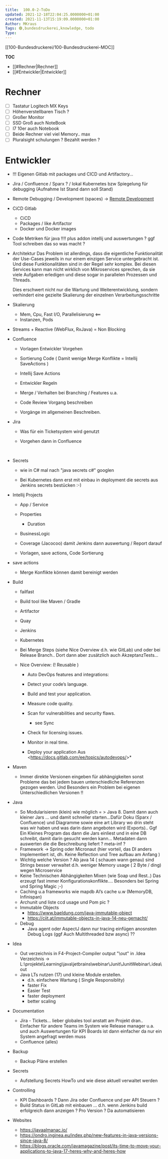 ```yaml
---
title:  100.0-2-ToDo
updated: 2021-12-18T22:04:25.0000000+01:00
created: 2021-11-13T15:19:09.0000000+01:00
Author: MKraus
Tags: 🟢,bundesdruckerei,knowledge, todo
Type:
---
```


[[100-Bundesdruckerei/100-Bundesdruckerei-MOC]]

**TOC**
- [[#Rechner|Rechner]]
- [[#Entwickler|Entwickler]]


# Rechner

- [ ] Tastatur Logitech MX Keys
- [ ] Höhenverstellbaren Tisch ?
- [ ] Großer Monitor
- [ ] SSD Groß auch NoteBook
- [ ] I7 10er auch Notebook
- [ ] Beide Rechner viel viel Memory.. max
- [ ] Pluralsight schulungen ? Bezahlt werden ?

# Entwickler
-   !!! Eigenen Gitlab mit packages und CICD und Artifactory…
-   Jira / Confluence / Sparx ? / lokal Kubernetes bzw Spiegelung für debugging (Aufnahme Ist Stand dann soll Stand)
-   Remote Debugging / Development (spaces) -> [Remote Development](https://www.jetbrains.com/help/idea/remote-development-starting-page.html#useful_links) 
-   CiCD Gitlab
    -   CiCD
    -   Packages / like Artifactor
    -   Docker und Docker images
-   Code Metriken für java !!!! plus addon intellij und auswertungen ? ggf Tool schreiben das so was macht ?
-   Architektur
	Das Problem ist allerdings, dass die eigentliche Funktionalität der Use-Cases jeweils in nur einem einzigen Service untergebracht ist. Und diese Funktionalitäten sind in der Regel sehr komplex. Bei diesen Services kann man nicht wirklich von Mikroservices sprechen, da sie viele Aufgaben erledigen und diese sogar in parallelen Prozessen und Threads.

	Dies erschwert nicht nur die Wartung und Weiterentwicklung, sondern verhindert eine gezielte Skalierung der einzelnen Verarbeitungsschritte 
-   Skalierung
    -   Mem, Cpu, Fast I/O, Parallelisierung \<==
    -   Instanzen, Pods  
-   Streams + Reactive (WebFlux, RxJava) = Non Blocking

-   Confluence

    -   Vorlagen Entwickler Vorgehen

    -   Sortierung Code ( Damit wenige Merge Konflikte = Intellij SaveActions )

    -   Intellij Save Actions

    -   Entwickler Regeln

    -   Merge / Verhalten bei Branching / Features u.a.

    -   Code Review Vorgang beschreiben

    -   Vorgänge im allgemeinen Beschreiben.

<!-- -->

-   Jira

    -   Was für ein Ticketsystem wird genutzt

    -   Vorgehen dann in Confluence

 
 
 

-   Secrets

    -   wie in C# mal nach "java secrets c#" googlen

    -   Bei Kubernetes dann erst mit einbau in deployment die secrets aus Jenkins secrets bestücken :-)

-   Intellij Projects

    -   App / Service

    -   Properties

        -   Duration

    -   BusinessLogic

    -   Coverage (Jacocoo) damit Jenkins dann auswertung / Report darauf

    -   Vorlagen, save actions, Code Sortierung

-   save actions

    -   Merge Konflikte können damit bereinigt werden

-   Build

    -   failfast

    -   Build tool like Maven / Gradle

    -   Artifactor

    -   Quay

    -   Jenkins

    -   Kubernetes

    -   Bei Merge Steps (siehe Nice Overview d.h. wie GitLab) und oder bei Release Branch.. Dort dann aber zusätzlich auch AkzeptanzTests…

    -   Nice Overview: (! Reusable )

        -   Auto DevOps features and integrations:

        -   Detect your code’s language.

        -   Build and test your application.

        -   Measure code quality.

        -   Scan for vulnerabilities and security flaws.
			-   see Sync

        -   Check for licensing issues.

        -   Monitor in real time.

        -   Deploy your application
				Aus \<<https://docs.gitlab.com/ee/topics/autodevops/>\>*
-   Maven
	-   Immer direkte Versionen eingeben für abhängigkeiten sonst Probleme das bei jedem bauen unterschiedliche Referenzen gezogen werden. Und Besonders ein Problem bei eigenen Unterschiedlichen Versionen !!
-   Java
    -   So Modularisieren (klein) wie möglich = \> Java 8. Damit dann auch kleiner Jars … und damit schneller starten…Dafür Doku (Sparx / Confluence) und Diagramme sowie eine art Library wo drin steht was wir haben und was darin dann angeboten wird (Exports).. Ggf Ein Kleines Program das dann die Jars einliest und in eine DB schreibt, damit darin gesucht werden kann… Metadaten dann auswerten die die Beschreibung liefert ? meta-inf ?
    -   Framework -> Spring oder Micronaut (hier vorteil, das DI anders Implementiert ist, dh. Keine Reflection und Tree aufbau am Anfang )
    -   Wichtig welche Version ? Ab java 14 ( schauen wann genau) sind Strings besser verwaltet d.h. weniger Memory usage ( 2 Byte / ding) wegen Microservice
    -   Keine Technischen Abhängigkeiten Mixen (wie Soap und Rest..) Das erzeugt fast immer Konfigurationskonflikte…. Besonders bei Spring und Spring Magic ;-)
    -   Caching u.a frameworks wie mapdb Al’s cache u.w (MemoryDB, Infinispan)
    -   Archunit und liste ccd usage und Pom pic ?
    -   Immutable Objects
        -   <https://www.baeldung.com/java-immutable-object>
        -   <https://ciit.at/immutable-objects-in-java-14-neu-gemacht/>
    -   Debug
        -   Java agent oder AspectJ dann nur tracing einfügen anosnsten Debug Logs (ggf Auch Multithreaded bzw async) ??
-   Idea
    -   Out verzeichnis in F4-Project-Compiler output "\\out" in .Idea Verzeichnis -> L:\\projekte\\Learning\\java\\jetbrains\\webinar\\Junit\\JunitWebinar\\.idea\\out
    -   Java LTs nutzen (17) und kleine Module erstellen.
        -   d.h. einfachere Wartung ( Single Responsiblity)
        -   faster Fix
        -   Easier Test
        -   faster deployment
        -   better scaling
-   Documentation
    -   Jira - Tickets… lieber globales tool anstatt am Projekt dran.. Einfacher für andere Teams im System wie Release manager u.a. und auch Auswertungen für KPI Boards ist dann einfacher da nur ein System angefragt werden muss
    -   Confluence (alles)
-   Backup
    -   Backup Pläne erstellen
-   Secrets
    -   Aufstellung Secrets HowTo und wie diese aktuell verwaltet werden
-   Controlling
    -   KPI Dashboards ? Dann Jira oder Confluence und per API Steuern ?
    -   Build Status in GitLab mit einbauen … d.h. wenn Jenkins build erfolgreich dann anzeigen ? Pro Version ? Da automatisieren
-   Websites
    -   <https://javaalmanac.io/>
    -   <https://ondro.inginea.eu/index.php/new-features-in-java-versions-since-java-8/>
    -   <https://blogs.oracle.com/javamagazine/post/its-time-to-move-your-applications-to-java-17-heres-why-and-heres-how>

 
 
